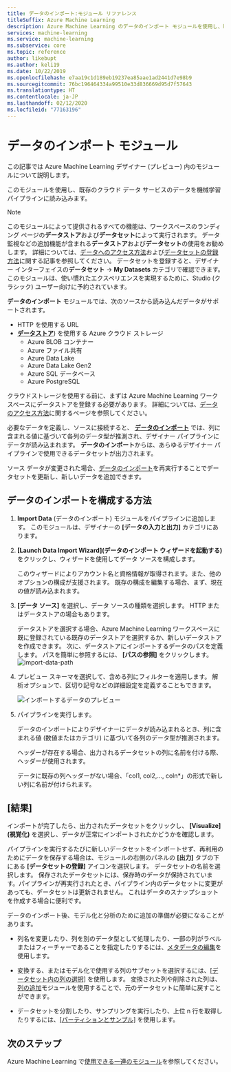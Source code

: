 ```yaml
---
title: データのインポート:モジュール リファレンス
titleSuffix: Azure Machine Learning
description: Azure Machine Learning のデータのインポート モジュールを使用し、既存のクラウド データ サービスのデータを機械学習パイプラインに読み込む方法を学習します。
services: machine-learning
ms.service: machine-learning
ms.subservice: core
ms.topic: reference
author: likebupt
ms.author: keli19
ms.date: 10/22/2019
ms.openlocfilehash: e7aa19c1d189eb19237ea85aae1ad2441d7e98b9
ms.sourcegitcommit: 76bc196464334a99510e33d836669d95d7f57643
ms.translationtype: HT
ms.contentlocale: ja-JP
ms.lasthandoff: 02/12/2020
ms.locfileid: "77163196"
---
```

# <a name="import-data-module"></a>データのインポート モジュール

この記事では Azure Machine Learning デザイナー (プレビュー) 内のモジュールについて説明します。

このモジュールを使用し、既存のクラウド データ サービスのデータを機械学習パイプラインに読み込みます。 

> [!Note]
> このモジュールによって提供されるすべての機能は、ワークスペースのランディング ページの**データストア**および**データセット**によって実行されます。 データ監視などの追加機能が含まれる**データストア**および**データセット**の使用をお勧めします。 詳細については、[データへのアクセス方法](../how-to-access-data.md)および[データセットの登録方法](../how-to-create-register-datasets.md)に関する記事を参照してください。
> データセットを登録すると、デザイナー インターフェイスの**データセット** -> **My Datasets** カテゴリで確認できます。 このモジュールは、使い慣れたエクスペリエンスを実現するために、Studio (クラシック) ユーザー向けに予約されています。 
>

**データのインポート** モジュールでは、次のソースから読み込んだデータがサポートされます。

- HTTP を使用する URL
- [**データストア**](../how-to-access-data.md)) を使用する Azure クラウド ストレージ
    - Azure BLOB コンテナー
    - Azure ファイル共有
    - Azure Data Lake
    - Azure Data Lake Gen2
    - Azure SQL データベース
    - Azure PostgreSQL    

クラウドストレージを使用する前に、まずは Azure Machine Learning ワークスペースにデータストアを登録する必要があります。 詳細については、[データのアクセス方法](../how-to-access-data.md)に関するページを参照してください。 

必要なデータを定義し、ソースに接続すると、 **[データのインポート](./import-data.md)** では、列に含まれる値に基づいて各列のデータ型が推測され、デザイナー パイプラインにデータが読み込まれます。 **データのインポート**からは、あらゆるデザイナー パイプラインで使用できるデータセットが出力されます。

ソース データが変更された場合、[データのインポート](./import-data.md)を再実行することでデータセットを更新し、新しいデータを追加できます。

## <a name="how-to-configure-import-data"></a>データのインポートを構成する方法

1. **Import Data** (データのインポート) モジュールをパイプラインに追加します。 このモジュールは、デザイナーの **[データの入力と出力]** カテゴリにあります。

1. **[Launch Data Import Wizard]\(データのインポート ウィザードを起動する\)** をクリックし、ウィザードを使用してデータ ソースを構成します。

    このウィザードによりアカウント名と資格情報が取得されます。また、他のオプションの構成が支援されます。 既存の構成を編集する場合、まず、現在の値が読み込まれます。

1. **[データ ソース]** を選択し、データ ソースの種類を選択します。 HTTP またはデータストアの場合もあります。

    データストアを選択する場合、Azure Machine Learning ワークスペースに既に登録されている既存のデータストアを選択するか、新しいデータストアを作成できます。 次に、データストアにインポートするデータのパスを定義します。 パスを簡単に参照するには、 **[パスの参照]** をクリックします。![import-data-path](media/module/import-data-path.png)

1. プレビュー スキーマを選択して、含める列にフィルターを適用します。 解析オプションで、区切り記号などの詳細設定を定義することもできます。

    ![インポートするデータのプレビュー](media/module/import-data.png)



1. パイプラインを実行します。

    データのインポートによりデザイナーにデータが読み込まれるとき、列に含まれる値 (数値またはカテゴリ) に基づいて各列のデータ型が推測されます。

    ヘッダーが存在する場合、出力されるデータセットの列に名前を付ける際、ヘッダーが使用されます。

    データに既存の列ヘッダーがない場合、「col1, col2,…, coln*」の形式で新しい列に名前が付けられます。

## <a name="results"></a>[結果]

インポートが完了したら、出力されたデータセットをクリックし、 **[Visualize]\(視覚化\)** を選択し、データが正常にインポートされたかどうかを確認します。

パイプラインを実行するたびに新しいデータセットをインポートせず、再利用のためにデータを保存する場合は、モジュールの右側のパネルの **[出力]** タブの下にある **[データセットの登録]** アイコンを選択します。 データセットの名前を選択します。 保存されたデータセットには、保存時のデータが保持されています。パイプラインが再実行されたとき、パイプライン内のデータセットに変更があっても、データセットは更新されません。 これはデータのスナップショットを作成する場合に便利です。

データのインポート後、モデル化と分析のために追加の準備が必要になることがあります。

- 列名を変更したり、列を別のデータ型として処理したり、一部の列がラベルまたはフィーチャーであることを指定したりするには、[メタデータの編集](./edit-metadata.md)を使用します。

- 変換する、またはモデル化で使用する列のサブセットを選択するには、[[データセット内の列の選択]](./select-columns-in-dataset.md) を使用します。 変換された列や削除された列は、[列の追加](./add-columns.md)モジュールを使用することで、元のデータセットに簡単に戻すことができます。  

- データセットを分割したり、サンプリングを実行したり、上位 n 行を取得したりするには、[[パーティションとサンプル]](./partition-and-sample.md) を使用します。

## <a name="next-steps"></a>次のステップ

Azure Machine Learning で[使用できる一連のモジュール](module-reference.md)を参照してください。 
